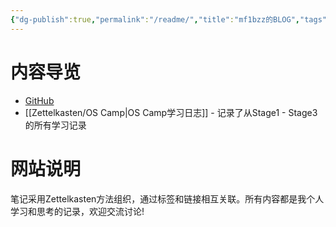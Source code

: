 ```yaml
---
{"dg-publish":true,"permalink":"/readme/","title":"mf1bzz的BLOG","tags":["gardenEntry"]}
---
```




# 内容导览

- [GitHub](https://github.com/MF-B/)
- [[Zettelkasten/OS Camp\|OS Camp学习日志]] - 记录了从Stage1 - Stage3的所有学习记录

# 网站说明

笔记采用Zettelkasten方法组织，通过标签和链接相互关联。所有内容都是我个人学习和思考的记录，欢迎交流讨论!
